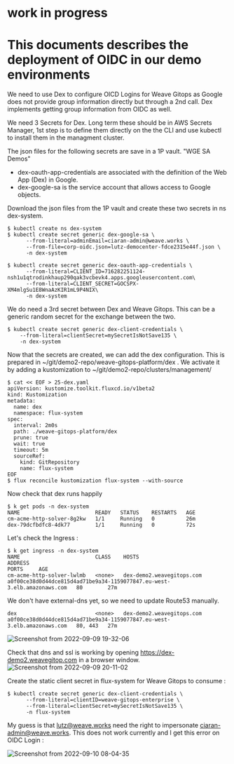 # work in progress

# This documents describes the deployment of OIDC in our demo environments

We need to use Dex to configure OICD Logins for Weave Gitops as Google does not provide group information directly but through a 2nd call. Dex implements getting 
group information from OIDC as well.

We need 3 Secrets for Dex. Long term these should be in AWS Secrets Manager, 1st step is to define them directly on the the CLI and use kubectl to 
install them in the managment cluster. 

The json files for the following secrets are save in a 1P vault. "WGE SA Demos"

- dex-oauth-app-credentials are associated with the definition of the Web App (Dex) in Google.
- dex-google-sa is the service account that allows access to Google objects.

Download the json files from the 1P vault and create these two secrets in ns dex-system.
```
$ kubectl create ns dex-system
$ kubectl create secret generic dex-google-sa \
      --from-literal=adminEmail=ciaran-admin@weave.works \
      --from-file=corp-oidc.json=lutz-democenter-fdce2315e44f.json \
      -n dex-system
      
$ kubectl create secret generic dex-oauth-app-credentials \
      --from-literal=CLIENT_ID=716282251124-nsh1u1qtrodinkhaup290qak3vcbevk4.apps.googleusercontent.com\
      --from-literal=CLIENT_SECRET=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\
      -n dex-system
```

We do need a 3rd secret between Dex and Weave Gitops. This can be a generic random secret for the exchange between the two.
```
$ kubectl create secret generic dex-client-credentials \
    --from-literal=clientSecret=mySecretIsNotSave135 \
    -n dex-system
```

Now that the secrets are created, we can add the dex configuration. This is prepared in ~/git/demo2-repo/weave-gitops-platform/dex . We activate it by adding a kustomization to ~/git/demo2-repo/clusters/management/

```
$ cat << EOF > 25-dex.yaml
apiVersion: kustomize.toolkit.fluxcd.io/v1beta2
kind: Kustomization
metadata:
  name: dex 
  namespace: flux-system
spec:
  interval: 2m0s
  path: ./weave-gitops-platform/dex
  prune: true
  wait: true
  timeout: 5m
  sourceRef:
    kind: GitRepository
    name: flux-system
EOF
$ flux reconcile kustomization flux-system --with-source
```

Now check that dex runs happily
```
$ k get pods -n dex-system
NAME                        READY   STATUS    RESTARTS   AGE
cm-acme-http-solver-8g2kw   1/1     Running   0          26m
dex-79dcfbdfc8-4dk77        1/1     Running   0          72s
```

Let's check the Ingress :
```
$ k get ingress -n dex-system
NAME                        CLASS    HOSTS                       ADDRESS                                                                   PORTS     AGE
cm-acme-http-solver-lwlmb   <none>   dex-demo2.weavegitops.com   a0f00ce38d0d44dce815d4ad71be9a34-1159077847.eu-west-3.elb.amazonaws.com   80        27m
```

We don't have external-dns yet, so we need to update Route53 manually.
```
dex                         <none>   dex-demo2.weavegitops.com   a0f00ce38d0d44dce815d4ad71be9a34-1159077847.eu-west-3.elb.amazonaws.com   80, 443   27m
```

![Screenshot from 2022-09-09 19-32-06](https://user-images.githubusercontent.com/2788194/189416540-31855887-2a69-436b-b280-b45674dd9f54.png)

Check that dns and ssl is working by opening https://dex-demo2.weavegitop.com in a browser window.
![Screenshot from 2022-09-09 20-11-02](https://user-images.githubusercontent.com/2788194/189416703-325496b1-067e-4f88-b123-f607f02bc3bb.png)

Create the static client secret in flux-system for Weave Gitops to consume :
```
$ kubectl create secret generic dex-client-credentials \
      --from-literal=clientID=weave-gitops-enterprise \
      --from-literal=clientSecret=mySecretIsNotSave135 \
      -n flux-system
```

My guess is that lutz@weave.works need the right to impersonate ciaran-admin@weave.works. This does not work currently and I get this error on OIDC Login : 

![Screenshot from 2022-09-10 08-04-35](https://user-images.githubusercontent.com/2788194/189531339-cd361697-5cde-4088-942c-6393340cb183.png)



